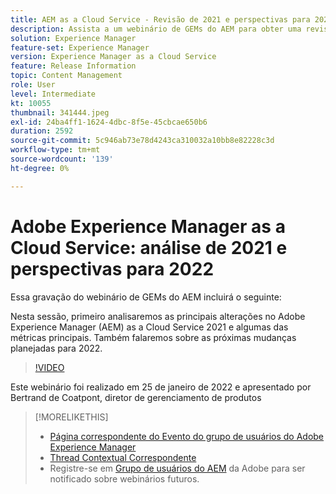 ```yaml
---
title: AEM as a Cloud Service - Revisão de 2021 e perspectivas para 2022
description: Assista a um webinário de GEMs do AEM para obter uma revisão do AEM as a Cloud Service em 2021. Obtenha também uma visão geral do que está aguardando para 2022.
solution: Experience Manager
feature-set: Experience Manager
version: Experience Manager as a Cloud Service
feature: Release Information
topic: Content Management
role: User
level: Intermediate
kt: 10055
thumbnail: 341444.jpeg
exl-id: 24ba4ff1-1624-4dbc-8f5e-45cbcae650b6
duration: 2592
source-git-commit: 5c946ab73e78d4243ca310032a10bb8e82228c3d
workflow-type: tm+mt
source-wordcount: '139'
ht-degree: 0%

---
```


# Adobe Experience Manager as a Cloud Service: análise de 2021 e perspectivas para 2022

Essa gravação do webinário de GEMs do AEM incluirá o seguinte:

Nesta sessão, primeiro analisaremos as principais alterações no Adobe Experience Manager (AEM) as a Cloud Service 2021 e algumas das métricas principais. Também falaremos sobre as próximas mudanças planejadas para 2022.

>[!VIDEO](https://video.tv.adobe.com/v/341444/?quality=12&learn=on)

Este webinário foi realizado em 25 de janeiro de 2022 e apresentado por Bertrand de Coatpont, diretor de gerenciamento de produtos

>[!MORELIKETHIS]
>
>* [Página correspondente do Evento do grupo de usuários do Adobe Experience Manager](https://experienceleaguecommunities.adobe.com/t5/adobe-experience-manager-blogs/aem-gems-adobe-experience-manager-aem-as-a-cloud-service-2021/ba-p/437266?profile.language=pt)
>* [Thread Contextual Correspondente](https://adobe.ly/3rqbSOz)
>* Registre-se em [Grupo de usuários do AEM](https://aem-augs.adobe.com/) da Adobe para ser notificado sobre webinários futuros.
